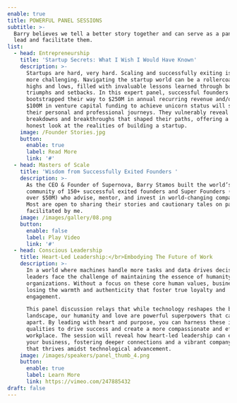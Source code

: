```yaml
---
enable: true
title: POWERFUL PANEL SESSIONS
subtitle: >-
  Barry believes we tell a better story together and can serve as a panelist or
  lead and facilitate them. 
list:
  - head: Entrepreneurship
    title: 'Startup Secrets: What I Wish I Would Have Known'
    description: >-
      Startups are hard, very hard. Scaling and successfully exiting is even
      more challenging. Navigating the startup world can be a rollercoaster of
      highs and lows, filled with invaluable lessons learned through both
      triumphs and setbacks. In this expert panel, successful founders who have
      bootstrapped their way to $250M in annual recurring revenue and/or secured
      $100M in venture capital funding to achieve unicorn status will share
      their personal and professional journeys. They vulnerably reveal the
      breakdowns and breakthroughs that shaped their paths, offering a rare and
      honest look at the realities of building a startup.
    image: /Founder Stories.jpg
    button:
      enable: true
      label: Read More
      link: '#'
  - head: Masters of Scale
    title: 'Wisdom from Successfully Exited Founders '
    description: >-
      As the CEO & Founder of Supernova, Barry Stamos built the world’s first
      community of 150+ successful exited founders and Super Founders (exit for
      over $50M) who advise, mentor, and invest in world-changing companies.
      Most are open to sharing their stories and cautionary tales on panels
      facilitated by me.
    image: /images/gallery/08.png
    button:
      enable: false
      label: Play Video
      link: '#'
  - head: Conscious Leadership
    title: Heart-Led Leadership:</br>Embodying The Future of Work
    description: >-
      In a world where machines handle more tasks and data drives decisions,
      leaders face the challenge of maintaining the essence of humanity in their
      organizations. Without a focus on these core human values, businesses risk
      losing the warmth and authenticity that foster true loyalty and
      engagement.

      This panel discussion relays that while technology reshapes the business
      landscape, our humanity and love are powerful superpowers that can set us
      apart. By leading with heart and purpose, you can harness these intrinsic
      qualities to drive success and create a more compassionate and effective
      workplace. The session will reveal how heart-led leadership can elevate
      your business, fostering deeper connections and a vibrant company culture
      that thrives amidst technological advancement.
    image: /images/speakers/panel_thumb_4.png
    button:
      enable: true
      label: Learn More
      link: https://vimeo.com/247885432
draft: false
---
```


